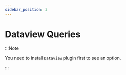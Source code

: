 ```yaml
---
sidebar_position: 3
---
```


# Dataview Queries

:::Note

You need to install `Dataview` plugin first to see an option.

:::

